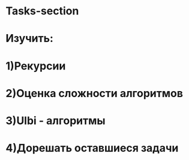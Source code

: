 # Tasks-section
# <h1>Изучить: </h1>
# 1)Рекурсии 
# 2)Оценка сложности алгоритмов
# 3)Ulbi - алгоритмы
# 4)Дорешать оставшиеся задачи  
